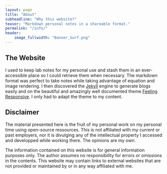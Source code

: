 ```yaml
---
layout: page
title: "About"
subheadline: "Why this website?"
teaser: "Markdown personal notes in a shareable format."
permalink: "/info/"
header:
    image_fullwidth: "Banner_Surf.png"
---
```



## The Website
I used to keep lab notes for my personal use and stash them in an ever-accessible place so I could retrieve them when necessary. The markdown format was perfect to take notes while taking advantage of equation and image rendering.
 I then discovered the [Jekyll](http://jekyllrb.com/) engine to generate blogs easily and on the beautiful and amazingly well documented theme [Feeling Responsive](http://phlow.github.io/feeling-responsive/). I only had to adapt the theme to my content.


## Disclaimer

The material presented here is the fruit of my personal work on my personal time using open-source ressources. This is not affiliated with my current or past employers, nor it is divulging any of the intellectual property I accessed and developped while working there. The opinions are my own.

The information contained on this website is for general information purposes only. The author assumes no responsibility for errors or omissions in the contents. This website may contain links to external websites that are not provided or maintained by or in any way affiliated with me. 
